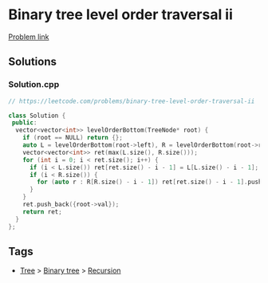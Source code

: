 # Binary tree level order traversal ii

[Problem link](https://leetcode.com/problems/binary-tree-level-order-traversal-ii)

## Solutions


### Solution.cpp
```cpp
// https://leetcode.com/problems/binary-tree-level-order-traversal-ii

class Solution {
 public:
  vector<vector<int>> levelOrderBottom(TreeNode* root) {
    if (root == NULL) return {};
    auto L = levelOrderBottom(root->left), R = levelOrderBottom(root->right);
    vector<vector<int>> ret(max(L.size(), R.size()));
    for (int i = 0; i < ret.size(); i++) {
      if (i < L.size()) ret[ret.size() - i - 1] = L[L.size() - i - 1];
      if (i < R.size()) {
        for (auto r : R[R.size() - i - 1]) ret[ret.size() - i - 1].push_back(r);
      }
    }
    ret.push_back({root->val});
    return ret;
  }
};
```
## Tags

* [Tree](/Collections/tree.md#tree) > [Binary tree](/Collections/tree.md#binary-tree) > [Recursion](/Collections/tree.md#recursion)
